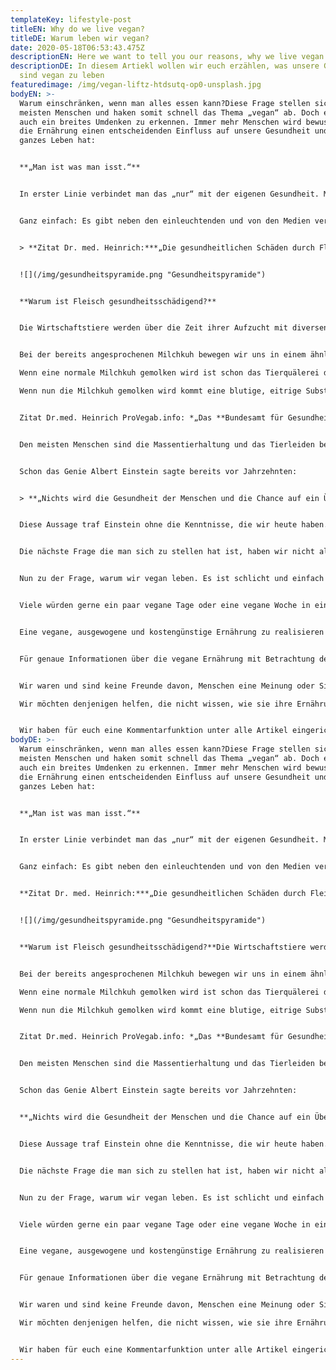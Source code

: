```yaml
---
templateKey: lifestyle-post
titleEN: Why do we live vegan?
titleDE: Warum leben wir vegan?
date: 2020-05-18T06:53:43.475Z
descriptionEN: Here we want to tell you our reasons, why we live vegan
descriptionDE: In diesem Artiekl wollen wir euch erzählen, was unsere Gründe
  sind vegan zu leben
featuredimage: /img/vegan-liftz-htdsutq-op0-unsplash.jpg
bodyEN: >-
  Warum einschränken, wenn man alles essen kann?Diese Frage stellen sich die
  meisten Menschen und haken somit schnell das Thema „vegan“ ab. Doch es ist
  auch ein breites Umdenken zu erkennen. Immer mehr Menschen wird bewusst, dass
  die Ernährung einen entscheidenden Einfluss auf unsere Gesundheit und unser
  ganzes Leben hat:


  **„Man ist was man isst.“**


  In erster Linie verbindet man das „nur“ mit der eigenen Gesundheit. Man isst mehr Gemüse, verzichtet auf ungesunde Fette, Snacks und kocht öfter selbst, anstatt Fertigprodukte zu kaufen. Hier ist noch nicht die Rede von einer veganen Ernährung. Wenn das alles auch so geht, warum dann vegan leben?


  Ganz einfach: Es gibt neben den einleuchtenden und von den Medien verbreiteten Tipps, sich gesund zu ernähren, auch noch Aspekte, die viele einfach oft nicht wahrhaben wollen, obwohl es Belege und Studien dazu gibt!


  > **Zitat Dr. med. Heinrich:***„Die gesundheitlichen Schäden durch Fleisch wurden durch unzählige wissenschaftliche Studien offengelegt. 2015 haben die Experten der WHO (Weltgesundheitsorganisation) über 800 wissenschaftliche Studien zum Thema Fleisch ausgewertet und verarbeitetes Fleisch als „krebserregend“ eingestuft.“*


  ![](/img/gesundheitspyramide.png "Gesundheitspyramide")


  **Warum ist Fleisch gesundheitsschädigend?**


  Die Wirtschaftstiere werden über die Zeit ihrer Aufzucht mit diversen Hormonen und anderen Medikamenten vollgepumpt, z.B. die Milchkuh, damit sie überhaupt Milch produziert, aber hierzu gleich mehr. Da die Tiere über Ihre kurze Lebensdauer mit dennoch vielen unnatürlichen Produkten versorgt werden, setzten sich diese Schadstoffe in Ihrem Gewebe und somit in dem Späteren Lebensmitte (Fleisch) ab und der Mensch nimmt dieses dann zu sich und somit auch die Schadstoffe.Zitat Dr. med. Heinrich ProVegan.onfo: *„Die Hormone, Tierproteine und gesättigten Fette in Fleisch und Milch sind eindeutig mit einem erhöhten Risiko für schwere chronische Erkrankungen wie Krebs, Diabetes, koronare Herzkrankheit, Bluthochdruck, Schlaganfall, Demenz usw. verbunden, die wiederum die häufigsten Todesursachen in den westlichen Industrienatio­nen darstellen. Selbst ein Fortschreiten durch Medikamente und Operationen bestenfalls nur verlangsamt wird, kann nachweislich nur durch eine fettarme vegane Ernährung gestoppt, ja sogar rückgängig gemacht werden.“*


  Bei der bereits angesprochenen Milchkuh bewegen wir uns in einem ähnlichen Gebiet. Die Milch, die letzten Endes im Kühlregal landet, wie viel echte Milch steckt hier tatsächlich noch drinnen?\

  Wenn eine normale Milchkuh gemolken wird ist schon das Tierquälerei denn die Kuh würde auf natürliche Weise niemals für Ihr Kalb so viel Milch produzieren, wobei der Gedanke Muttermilch von einem anderen Lebewesen zu trinken mir schon absurd vorkommt. Kühe werden zu Gebermaschinen, da sie nur so Milch geben, sie werden mit Hormonen vollgepumpt, damit sie schnellst möglich wieder trächtig werden. Das Kalb wird ihnen weggenommen und mit künstlicher Milch herangezogen, das nächste absolut skurrile Vorgehen, dem Lebewesen die Milch zu verweigern für welches diese eigentlich bestimmt ist.\

  Wenn nun die Milchkuh gemolken wird kommt eine blutige, eitrige Substanz zu lichte, was man im Volksmund als „Milch“ bezeichnet. Diese Substanz wird nun erhitz, gefiltert gereinigt, sodass die uns bekannte „Milch“ hervortritt. Nun, viel „Milch“ bleibt hier also nicht übrig.


  Zitat Dr.med. Heinrich ProVegab.info: *„Das **Bundesamt für Gesundheit (BAG)**in der Schweiz und das **Umweltbundesamt** in Deutschland stellten in wiederholten Untersuchungen fest, dass besonders Tierprodukte mit kanzerogen Giften wie PCBs, Dioxinen usw. belastet sind. So stammen etwa 92 % aller krebsauslösenden Umweltgifte in Nahrungsmitteln aus Tierprodukten. Am höchsten sind übrigens Milch und Milchprodukte belastet. Interessant ist auch, dass in den Ländern mit dem höchsten Milchkonsum die Rate an degenerativem Knochenschwund (Osteoporose) am höchsten ist und in den Ländern mit dem niedrigsten Milchkonsum am niedrigsten. Würde auch nur ein Hauch Wahrheit an der Behauptung sein, dass das Kalzium in der Milch für starke Knochen sorgt, dann müsste es genau umgekehrt sein. Trotzdem wird dies immer noch von skrupellosen Ernährungswissenschaftlern gebetsmühlenartig behauptet.“*


  Den meisten Menschen sind die Massentierhaltung und das Tierleiden bewusst, aber man schaut weg. Es gilt als gesellschaftlich akzeptiert bzw. moralisch vertretbar, wenn Tieren Leid zugefügt wird, damit wir deren Milch bekommen, oder diese qualvoll hingerichtet werden, obwohl das gar nicht nötig ist**.**


  Schon das Genie Albert Einstein sagte bereits vor Jahrzehnten:


  > **„Nichts wird die Gesundheit der Menschen und die Chance auf ein Überleben auf der Erde so steigern wie der Schritt zur vegetarischen Ernährung.“**


  Diese Aussage traf Einstein ohne die Kenntnisse, die wir heute haben. Es wäre interessant, wie seine Aussage lauten würde, mit dem Wissensstand von heute. Ich lehne mich mal weit aus dem Fenster und behaupte, dass er dann das Wort vegetarisch durch vegan ersetzen würde.


  Die nächste Frage die man sich zu stellen hat ist, haben wir nicht alle die Verantwortung als „intelligente Wesen“ diesen Planeten und alle Lebewesen auf diesem zu schützen? Gewiss haben wir diese, doch unsere Interessengebiete sind eingeschränkt. Es geht auch nicht darum, in allen Bereichen die volle Verantwortung zu übernehmen, aber wenn jeder ein bisschen übernimmt, dann fällt es allen leichter. Daher wollen wir nicht nur Tipps geben, wie man (mehr oder weniger durch eine vegane Ernährung seinen Teil dazu beiträgt, sondern auch schon Großes bewirken kann mit ein wenig Umdenken. Dazu haben wir einen Artikel „***Ich will meine Ernährung nicht umstellen, aber dennoch mehr auf meine Gesundheit und die Tiere achten, was kann ich machen?“***verfasst, der euch dabei helfen soll.


  Nun zu der Frage, warum wir vegan leben. Es ist schlicht und einfach eine Ermessensfrage. Drei Beweggründe für eine vegane Ernährung machen den Unterschied: Ethik, Umwelt, Gesundheit. Wobei man bei dem Stichpunkt Gesundheit dazu sagen muss, dass man sich bei einer veganen Ernährung auch ungesund ernähren kann. Man muss immer darauf achten, sich gesund und ausgewogen zu ernähren, unabhängig davon, welche Ernährungsform man lebt.


  Viele würden gerne ein paar vegane Tage oder eine vegane Woche in einem Monat einbauen, vielleicht sogar komplett umsteigen, wissen aber nicht, wie sie das anstellen bzw. was sie essen sollen. Wir wollen Menschen, die auch damit oder ähnliche Probleme haben, helfen. Dazu geben wir einfache Tipps und Tricks, wie ihr ein gesundes und ausgewogenes Leben führen könnt, ohne große Einschränkungen.


  Eine vegane, ausgewogene und kostengünstige Ernährung zu realisieren ist heutzutage so einfach wie nie zuvor. Für jedes tierische Produkt gibt es mittlerweile ein Äquivalent in veganer Form. Auch hier sei gesagt, dass nicht alle veganen Produkte gut sind, man muss aufpassen was man kauft!


  Für genaue Informationen über die vegane Ernährung mit Betrachtung der Vor- und Nachteile verweisen wir auf unseren Artikel: „***Vegan ja oder nein? Von Massentierhaltung bis genmanipuliertes Soja“.***


  Wir waren und sind keine Freunde davon, Menschen eine Meinung oder Sicht aufzuzwingen, es soll sich auch keiner angegriffen fühlen nur weil wir eine andere Meinung vertreten, als diese Person vielleicht für sich gewählt hat. Jeder muss mit seiner eigenen Entscheidung leben können und wennsich jemand durch uns angegriffen fühlt, sollte dieser seine Entscheidung vielleicht überdenken, denn wir zeigen sowohl die Schattenseiten der „normalen“, als auch die der veganen Ernährung.\

  Wir möchten denjenigen helfen, die nicht wissen, wie sie ihre Ernährung umstellen sollen, oder einfache Änderungen an ihrer jetzigen Ernährung vornehmen wollen. Wir beantworten Fragen, wie „Was soll ich essen?“ &„Was kann ich besser machen?“


  Wir haben für euch eine Kommentarfunktion unter alle Artikel eingerichtet. So können Fragen offen diskutiert werden und jeder kann dabei was lernen und Unterstützung finden.
bodyDE: >-
  Warum einschränken, wenn man alles essen kann?Diese Frage stellen sich die
  meisten Menschen und haken somit schnell das Thema „vegan“ ab. Doch es ist
  auch ein breites Umdenken zu erkennen. Immer mehr Menschen wird bewusst, dass
  die Ernährung einen entscheidenden Einfluss auf unsere Gesundheit und unser
  ganzes Leben hat:


  **„Man ist was man isst.“**


  In erster Linie verbindet man das „nur“ mit der eigenen Gesundheit. Man isst mehr Gemüse, verzichtet auf ungesunde Fette, Snacks und kocht öfter selbst, anstatt Fertigprodukte zu kaufen. Hier ist noch nicht die Rede von einer veganen Ernährung. Wenn das alles auch so geht, warum dann vegan leben?


  Ganz einfach: Es gibt neben den einleuchtenden und von den Medien verbreiteten Tipps, sich gesund zu ernähren, auch noch Aspekte, die viele einfach oft nicht wahrhaben wollen, obwohl es Belege und Studien dazu gibt!


  **Zitat Dr. med. Heinrich:***„Die gesundheitlichen Schäden durch Fleisch wurden durch unzählige wissenschaftliche Studien offengelegt. 2015 haben die Experten der WHO (Weltgesundheitsorganisation) über 800 wissenschaftliche Studien zum Thema Fleisch ausgewertet und verarbeitetes Fleisch als „krebserregend“ eingestuft.“*


  ![](/img/gesundheitspyramide.png "Gesundheitspyramide")


  **Warum ist Fleisch gesundheitsschädigend?**Die Wirtschaftstiere werden über die Zeit ihrer Aufzucht mit diversen Hormonen und anderen Medikamenten vollgepumpt, z.B. die Milchkuh, damit sie überhaupt Milch produziert, aber hierzu gleich mehr. Da die Tiere über Ihre kurze Lebensdauer mit dennoch vielen unnatürlichen Produkten versorgt werden, setzten sich diese Schadstoffe in Ihrem Gewebe und somit in dem Späteren Lebensmitte (Fleisch) ab und der Mensch nimmt dieses dann zu sich und somit auch die Schadstoffe.Zitat Dr. med. Heinrich ProVegan.onfo: *„Die Hormone, Tierproteine und gesättigten Fette in Fleisch und Milch sind eindeutig mit einem erhöhten Risiko für schwere chronische Erkrankungen wie Krebs, Diabetes, koronare Herzkrankheit, Bluthochdruck, Schlaganfall, Demenz usw. verbunden, die wiederum die häufigsten Todesursachen in den westlichen Industrienatio­nen darstellen. Selbst ein Fortschreiten durch Medikamente und Operationen bestenfalls nur verlangsamt wird, kann nachweislich nur durch eine fettarme vegane Ernährung gestoppt, ja sogar rückgängig gemacht werden.“*


  Bei der bereits angesprochenen Milchkuh bewegen wir uns in einem ähnlichen Gebiet. Die Milch, die letzten Endes im Kühlregal landet, wie viel echte Milch steckt hier tatsächlich noch drinnen?\

  Wenn eine normale Milchkuh gemolken wird ist schon das Tierquälerei denn die Kuh würde auf natürliche Weise niemals für Ihr Kalb so viel Milch produzieren, wobei der Gedanke Muttermilch von einem anderen Lebewesen zu trinken mir schon absurd vorkommt. Kühe werden zu Gebermaschinen, da sie nur so Milch geben, sie werden mit Hormonen vollgepumpt, damit sie schnellst möglich wieder trächtig werden. Das Kalb wird ihnen weggenommen und mit künstlicher Milch herangezogen, das nächste absolut skurrile Vorgehen, dem Lebewesen die Milch zu verweigern für welches diese eigentlich bestimmt ist.\

  Wenn nun die Milchkuh gemolken wird kommt eine blutige, eitrige Substanz zu lichte, was man im Volksmund als „Milch“ bezeichnet. Diese Substanz wird nun erhitz, gefiltert gereinigt, sodass die uns bekannte „Milch“ hervortritt. Nun, viel „Milch“ bleibt hier also nicht übrig.


  Zitat Dr.med. Heinrich ProVegab.info: *„Das **Bundesamt für Gesundheit (BAG)**in der Schweiz und das **Umweltbundesamt** in Deutschland stellten in wiederholten Untersuchungen fest, dass besonders Tierprodukte mit kanzerogen Giften wie PCBs, Dioxinen usw. belastet sind. So stammen etwa 92 % aller krebsauslösenden Umweltgifte in Nahrungsmitteln aus Tierprodukten. Am höchsten sind übrigens Milch und Milchprodukte belastet. Interessant ist auch, dass in den Ländern mit dem höchsten Milchkonsum die Rate an degenerativem Knochenschwund (Osteoporose) am höchsten ist und in den Ländern mit dem niedrigsten Milchkonsum am niedrigsten. Würde auch nur ein Hauch Wahrheit an der Behauptung sein, dass das Kalzium in der Milch für starke Knochen sorgt, dann müsste es genau umgekehrt sein. Trotzdem wird dies immer noch von skrupellosen Ernährungswissenschaftlern gebetsmühlenartig behauptet.“*


  Den meisten Menschen sind die Massentierhaltung und das Tierleiden bewusst, aber man schaut weg. Es gilt als gesellschaftlich akzeptiert bzw. moralisch vertretbar, wenn Tieren Leid zugefügt wird, damit wir deren Milch bekommen, oder diese qualvoll hingerichtet werden, obwohl das gar nicht nötig ist**.**


  Schon das Genie Albert Einstein sagte bereits vor Jahrzehnten:


  **„Nichts wird die Gesundheit der Menschen und die Chance auf ein Überleben auf der Erde so steigern wie der Schritt zur vegetarischen Ernährung.“**


  Diese Aussage traf Einstein ohne die Kenntnisse, die wir heute haben. Es wäre interessant, wie seine Aussage lauten würde, mit dem Wissensstand von heute. Ich lehne mich mal weit aus dem Fenster und behaupte, dass er dann das Wort vegetarisch durch vegan ersetzen würde.


  Die nächste Frage die man sich zu stellen hat ist, haben wir nicht alle die Verantwortung als „intelligente Wesen“ diesen Planeten und alle Lebewesen auf diesem zu schützen? Gewiss haben wir diese, doch unsere Interessengebiete sind eingeschränkt. Es geht auch nicht darum, in allen Bereichen die volle Verantwortung zu übernehmen, aber wenn jeder ein bisschen übernimmt, dann fällt es allen leichter. Daher wollen wir nicht nur Tipps geben, wie man (mehr oder weniger durch eine vegane Ernährung seinen Teil dazu beiträgt, sondern auch schon Großes bewirken kann mit ein wenig Umdenken. Dazu haben wir einen Artikel „***Ich will meine Ernährung nicht umstellen, aber dennoch mehr auf meine Gesundheit und die Tiere achten, was kann ich machen?“***verfasst, der euch dabei helfen soll.


  Nun zu der Frage, warum wir vegan leben. Es ist schlicht und einfach eine Ermessensfrage. Drei Beweggründe für eine vegane Ernährung machen den Unterschied: Ethik, Umwelt, Gesundheit. Wobei man bei dem Stichpunkt Gesundheit dazu sagen muss, dass man sich bei einer veganen Ernährung auch ungesund ernähren kann. Man muss immer darauf achten, sich gesund und ausgewogen zu ernähren, unabhängig davon, welche Ernährungsform man lebt.


  Viele würden gerne ein paar vegane Tage oder eine vegane Woche in einem Monat einbauen, vielleicht sogar komplett umsteigen, wissen aber nicht, wie sie das anstellen bzw. was sie essen sollen. Wir wollen Menschen, die auch damit oder ähnliche Probleme haben, helfen. Dazu geben wir einfache Tipps und Tricks, wie ihr ein gesundes und ausgewogenes Leben führen könnt, ohne große Einschränkungen.


  Eine vegane, ausgewogene und kostengünstige Ernährung zu realisieren ist heutzutage so einfach wie nie zuvor. Für jedes tierische Produkt gibt es mittlerweile ein Äquivalent in veganer Form. Auch hier sei gesagt, dass nicht alle veganen Produkte gut sind, man muss aufpassen was man kauft!


  Für genaue Informationen über die vegane Ernährung mit Betrachtung der Vor- und Nachteile verweisen wir auf unseren Artikel: „***Vegan ja oder nein? Von Massentierhaltung bis genmanipuliertes Soja“.***


  Wir waren und sind keine Freunde davon, Menschen eine Meinung oder Sicht aufzuzwingen, es soll sich auch keiner angegriffen fühlen nur weil wir eine andere Meinung vertreten, als diese Person vielleicht für sich gewählt hat. Jeder muss mit seiner eigenen Entscheidung leben können und wennsich jemand durch uns angegriffen fühlt, sollte dieser seine Entscheidung vielleicht überdenken, denn wir zeigen sowohl die Schattenseiten der „normalen“, als auch die der veganen Ernährung.\

  Wir möchten denjenigen helfen, die nicht wissen, wie sie ihre Ernährung umstellen sollen, oder einfache Änderungen an ihrer jetzigen Ernährung vornehmen wollen. Wir beantworten Fragen, wie „Was soll ich essen?“ &„Was kann ich besser machen?“


  Wir haben für euch eine Kommentarfunktion unter alle Artikel eingerichtet. So können Fragen offen diskutiert werden und jeder kann dabei was lernen und Unterstützung finden.
---
```


